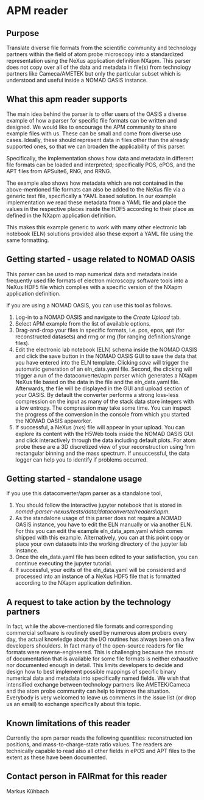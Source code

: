 # APM reader

## Purpose
Translate diverse file formats from the scientific community and technology partners
within the field of atom probe microscopy into a standardized representation using the
NeXus application definition NXapm.
This parser does not copy over all of the data and metadata in file(s) from technology
partners like Cameca/AMETEK but only the particular subset which is understood and
useful inside a NOMAD OASIS instance.

## What this apm reader supports
The main idea behind the parser is to offer users of the OASIS a diverse example of how
a parser for specific file formats can be written and designed. We would like to encourage
the APM community to share example files with us. These can be small and come from diverse use cases.
Ideally, these should represent data in files other than the already supported
ones, so that we can broaden the applicability of this parser.

Specifically, the implementation shows how data and metadata in different file formats can
be loaded and interpreted; specifically POS, ePOS, and the APT files from APSuite6, RNG, and RRNG.

The example also shows how metadata which are not contained in the above-mentioned file formats
can also be added to the NeXus file via a generic text file, specifically a YAML based solution.
In our example implementation we read these metadata from a YAML file and place the values in the
respective places inside the HDF5 according to their place as defined in the NXapm
application definition.

This makes this example generic to work with many other electronic lab notebook (ELN) solutions
provided also these export a YAML file using the same formatting.

## Getting started - usage related to NOMAD OASIS
This parser can be used to map numerical data and metadata inside frequently
used file formats of electron microscopy software tools into a NeXus
HDF5 file which complies with a specific version of the NXapm application
definition.

If you are using a NOMAD OASIS, you can use this tool as follows.
1. Log-in to a NOMAD OASIS and navigate to the *Create Upload* tab.
2. Select APM example from the list of available options.
3. Drag-and-drop your files in specific formats, i.e. pos, epos, apt
   (for reconstructed datasets) and rrng or rng (for ranging definitions/range files).
3. Edit the electronic lab notebook (ELN) schema inside the NOMAD OASIS and click the
   save button in the NOMAD OASIS GUI to save the data that you have entered into
   the ELN template. Clicking *save* will trigger the automatic generation
   of an eln_data.yaml file. Second, the clicking will trigger a run of the
   dataconverter/apm parser which generates a NXapm NeXus file based on the data
   in the file and the eln_data.yaml file. Afterwards, the file will be
   displayed in the GUI and upload section of your OASIS.
   By default the converter performs a strong loss-less compression on the input
   as many of the stack data store integers with a low entropy.
   The compression may take some time. You can inspect the progress of the conversion
   in the console from which you started the NOMAD OASIS appworker.
4. If successful, a NeXus (nxs) file will appear in your upload. You can explore
   its content with the H5Web tools inside the NOMAD OASIS GUI and click interactively
   through the data including default plots. For atom probe these are a 3D discretized
   view of your reconstruction using 1nm rectangular binning and the mass spectrum.
   If unsuccessful, the data logger can help you to identify if problems occurred.

## Getting started - standalone usage
If you use this dataconverter/apm parser as a standalone tool,
1. You should follow the interactive jupyter notebook that is stored in
   *nomad-parser-nexus/tests/data/dataconverter/readers\apm*.
2. As the standalone usage of this parser does not require a NOMAD OASIS instance,
   you have to edit the ELN manually or via another ELN. For this you can edit the
   example eln_data_apm.yaml which comes shipped with this example. Alternatively,
   you can at this point copy or place your own datasets into the working directory
   of the jupyter lab instance.
3. Once the eln_data.yaml file has been edited to your satisfaction,
   you can continue executing the jupyter tutorial.
4. If successful, your edits of the eln_data.yaml will be considered and processed
   into an instance of a NeXus HDF5 file that is formatted according to the
   NXapm application definition.

## A request to take action by the technology partners
In fact, while the above-mentioned file formats and corresponding commercial software is routinely
used by numerous atom probers every day, the actual knowledge about the I/O routines has always
been on a few developers shoulders. In fact many of the open-source readers for file formats were
reverse-engineered. This is challenging because the amount of documentation that is available 
for some file formats is neither exhaustive nor documented enough in detail. This limits developers
to decide and design how to best implement possible mappings of specific binary numerical data and metadata
into specifically named fields. We wish that intensified exchange between technology partners like
AMETEK/Cameca and the atom probe community can help to improve the situation.
Everybody is very welcomed to leave us comments in the issue list (or drop us an email)
to exchange specifically about this topic.

## Known limitations of this reader

Currently the apm parser reads the following quantities: reconstructed ion positions,
and mass-to-charge-state ratio values. The readers are technically capable to read
also all other fields in ePOS and APT files to the extent as these have been
documented.

## Contact person in FAIRmat for this reader
Markus Kühbach
